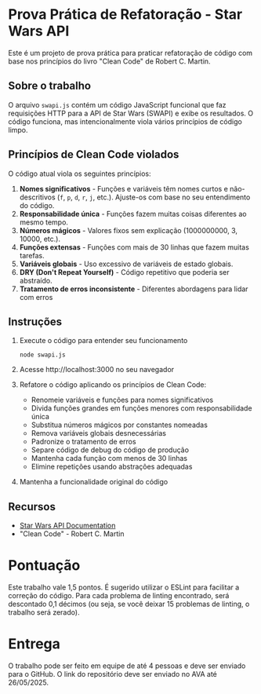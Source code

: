 # Prova Prática de Refatoração - Star Wars API

Este é um projeto de prova prática para praticar refatoração de código com base nos princípios do livro "Clean Code" de Robert C. Martin.

## Sobre o trabalho

O arquivo `swapi.js` contém um código JavaScript funcional que faz requisições HTTP para a API de Star Wars (SWAPI) e exibe os resultados. O código funciona, mas intencionalmente viola vários princípios de código limpo.

## Princípios de Clean Code violados

O código atual viola os seguintes princípios:

1. **Nomes significativos** - Funções e variáveis têm nomes curtos e não-descritivos (`f`, `p`, `d`, `r`, `j`, etc.). Ajuste-os com base no seu entendimento do código.
2. **Responsabilidade única** - Funções fazem muitas coisas diferentes ao mesmo tempo.
3. **Números mágicos** - Valores fixos sem explicação (1000000000, 3, 10000, etc.).
4. **Funções extensas** - Funções com mais de 30 linhas que fazem muitas tarefas.
5. **Variáveis globais** - Uso excessivo de variáveis de estado globais.
6. **DRY (Don't Repeat Yourself)** - Código repetitivo que poderia ser abstraído.
7. **Tratamento de erros inconsistente** - Diferentes abordagens para lidar com erros

## Instruções

1. Execute o código para entender seu funcionamento
   ```
   node swapi.js
   ```

2. Acesse http://localhost:3000 no seu navegador

3. Refatore o código aplicando os princípios de Clean Code:
   - Renomeie variáveis e funções para nomes significativos
   - Divida funções grandes em funções menores com responsabilidade única
   - Substitua números mágicos por constantes nomeadas
   - Remova variáveis globais desnecessárias
   - Padronize o tratamento de erros
   - Separe código de debug do código de produção
   - Mantenha cada função com menos de 30 linhas
   - Elimine repetições usando abstrações adequadas

4. Mantenha a funcionalidade original do código

## Recursos

- [Star Wars API Documentation](https://swapi.dev/documentation)
- "Clean Code" - Robert C. Martin 

# Pontuação

Este trabalho vale 1,5 pontos. É sugerido utilizar o ESLint para facilitar a correção do código.
Para cada problema de linting encontrado, será descontado 0,1 décimos (ou seja, se você deixar 15 problemas de linting, o trabalho será zerado).

# Entrega

O trabalho pode ser feito em equipe de até 4 pessoas e deve ser enviado para o GitHub.
O link do repositório deve ser enviado no AVA até 26/05/2025.
